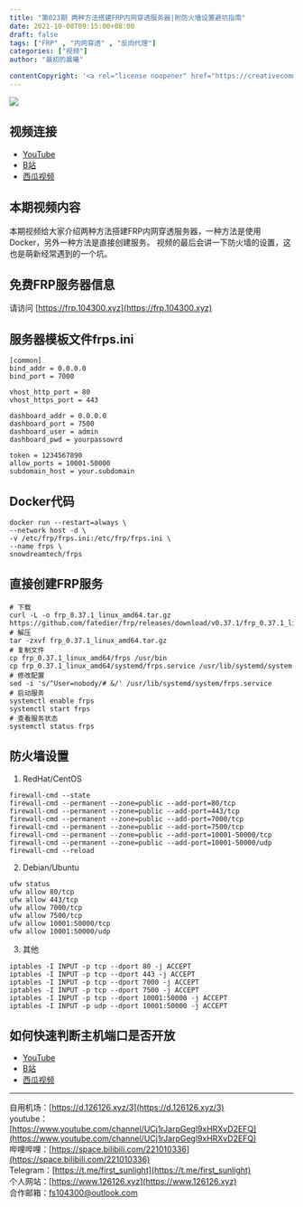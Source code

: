 ```yaml
---
title: "第023期 两种方法搭建FRP内网穿透服务器|附防火墙设置避坑指南"
date: 2021-10-08T09:15:00+08:00
draft: false
tags: ["FRP" , "内网穿透" , "反向代理"]
categories: ["视频"]
author: "最初的晨曦"

contentCopyright: '<a rel="license noopener" href="https://creativecommons.org/licenses/by-nc-sa/4.0/deed.zh" target="_blank">本文章采用 CC BY-NC-SA 4.0 许可协议</a>'
---
```


![](../../images/023/0.jpg)
	
## 视频连接
- [YouTube](https://www.youtube.com/watch?v=4oGf4HyfKGc)
- [B站](https://www.bilibili.com/video/BV1J3411176o/)
- [西瓜视频](https://www.ixigua.com/7016600006412993037)

## 本期视频内容

本期视频给大家介绍两种方法搭建FRP内网穿透服务器，一种方法是使用Docker，另外一种方法是直接创建服务。
视频的最后会讲一下防火墙的设置，这也是萌新经常遇到的一个坑。

## 免费FRP服务器信息

请访问 [https://frp.104300.xyz](https://frp.104300.xyz)

## 服务器模板文件frps.ini

```
[common]
bind_addr = 0.0.0.0
bind_port = 7000

vhost_http_port = 80
vhost_https_port = 443

dashboard_addr = 0.0.0.0
dashboard_port = 7500
dashboard_user = admin
dashboard_pwd = yourpassowrd

token = 1234567890
allow_ports = 10001-50000
subdomain_host = your.subdomain
```

## Docker代码

```
docker run --restart=always \
--network host -d \
-v /etc/frp/frps.ini:/etc/frp/frps.ini \
--name frps \
snowdreamtech/frps
```

## 直接创建FRP服务

```
# 下载
curl -L -o frp_0.37.1_linux_amd64.tar.gz https://github.com/fatedier/frp/releases/download/v0.37.1/frp_0.37.1_linux_amd64.tar.gz
# 解压
tar -zxvf frp_0.37.1_linux_amd64.tar.gz
# 复制文件
cp frp_0.37.1_linux_amd64/frps /usr/bin
cp frp_0.37.1_linux_amd64/systemd/frps.service /usr/lib/systemd/system
# 修改配置
sed -i 's/^User=nobody/# &/' /usr/lib/systemd/system/frps.service
# 启动服务
systemctl enable frps
systemctl start frps
# 查看服务状态
systemctl status frps
```

## 防火墙设置

1. RedHat/CentOS

```
firewall-cmd --state
firewall-cmd --permanent --zone=public --add-port=80/tcp
firewall-cmd --permanent --zone=public --add-port=443/tcp
firewall-cmd --permanent --zone=public --add-port=7000/tcp
firewall-cmd --permanent --zone=public --add-port=7500/tcp
firewall-cmd --permanent --zone=public --add-port=10001-50000/tcp
firewall-cmd --permanent --zone=public --add-port=10001-50000/udp
firewall-cmd --reload
```

2. Debian/Ubuntu

```
ufw status
ufw allow 80/tcp
ufw allow 443/tcp
ufw allow 7000/tcp
ufw allow 7500/tcp
ufw allow 10001:50000/tcp
ufw allow 10001:50000/udp
```

3. 其他

```
iptables -I INPUT -p tcp --dport 80 -j ACCEPT
iptables -I INPUT -p tcp --dport 443 -j ACCEPT
iptables -I INPUT -p tcp --dport 7000 -j ACCEPT
iptables -I INPUT -p tcp --dport 7500 -j ACCEPT
iptables -I INPUT -p tcp --dport 10001:50000 -j ACCEPT
iptables -I INPUT -p udp --dport 10001:50000 -j ACCEPT
```

## 如何快速判断主机端口是否开放

- [YouTube](https://www.youtube.com/watch?v=qOhk5wfho5g)
- [B站](https://www.bilibili.com/video/BV1jV41147xX/)
- [西瓜视频](https://www.ixigua.com/6997969718376301092)

---

自用机场：[https://d.126126.xyz/3](https://d.126126.xyz/3)  
youtube：[https://www.youtube.com/channel/UCj1rJarpGegl9xHRXvD2EFQ](https://www.youtube.com/channel/UCj1rJarpGegl9xHRXvD2EFQ)  
哔哩哔哩：[https://space.bilibili.com/221010336](https://space.bilibili.com/221010336)  
Telegram：[https://t.me/first_sunlight](https://t.me/first_sunlight)  
个人网站：[https://www.126126.xyz](https://www.126126.xyz)  
合作邮箱：fs104300@outlook.com